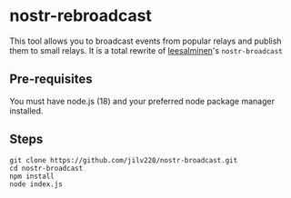 # nostr-rebroadcast

This tool allows you to broadcast events from popular relays and publish them to small relays.
It is a total rewrite of [leesalminen](https://github.com/leesalminen/nostr-broadcast)'s 
```nostr-broadcast```

## Pre-requisites

You must have node.js (18) and your preferred node package manager installed.

## Steps

```
git clone https://github.com/jilv220/nostr-broadcast.git
cd nostr-broadcast
npm install
node index.js
```